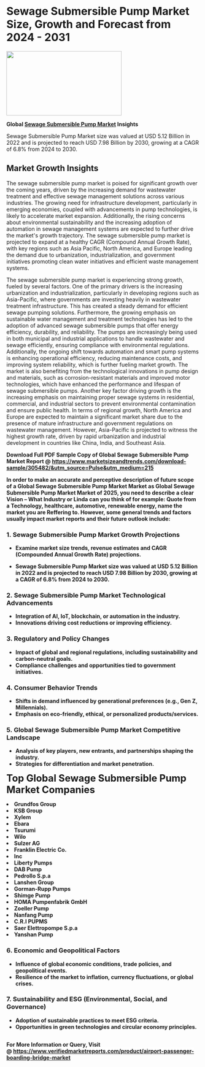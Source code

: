 <H1>Sewage Submersible Pump Market Size, Growth and Forecast from 2024 - 2031</H1><img class="aligncenter size-medium wp-image-584254" src="https://thirdeyenews.in/wp-content/uploads/2024/09/Global-Market-Research-300x168.jpeg" alt="" width="300" height="168" /><p><strong>Global&nbsp;<a href="https://www.marketsizeandtrends.com/download-sample/305482/&amp;utm_source=Pulse&amp;utm_medium=215">Sewage Submersible Pump Market</a> Insights</strong></p><p>Sewage Submersible Pump Market size was valued at USD 5.12 Billion in 2022 and is projected to reach USD 7.98 Billion by 2030, growing at a CAGR of 6.8% from 2024 to 2030.</p><p><h2>Market Growth Insights</h2> <p>The sewage submersible pump market is poised for significant growth over the coming years, driven by the increasing demand for wastewater treatment and effective sewage management solutions across various industries. The growing need for infrastructure development, particularly in emerging economies, coupled with advancements in pump technologies, is likely to accelerate market expansion. Additionally, the rising concerns about environmental sustainability and the increasing adoption of automation in sewage management systems are expected to further drive the market's growth trajectory. The sewage submersible pump market is projected to expand at a healthy CAGR (Compound Annual Growth Rate), with key regions such as Asia Pacific, North America, and Europe leading the demand due to urbanization, industrialization, and government initiatives promoting clean water initiatives and efficient waste management systems.</p> <p><strong></strong></p> <p>The sewage submersible pump market is experiencing strong growth, fueled by several factors. One of the primary drivers is the increasing urbanization and industrialization, particularly in developing regions such as Asia-Pacific, where governments are investing heavily in wastewater treatment infrastructure. This has created a steady demand for efficient sewage pumping solutions. Furthermore, the growing emphasis on sustainable water management and treatment technologies has led to the adoption of advanced sewage submersible pumps that offer energy efficiency, durability, and reliability. The pumps are increasingly being used in both municipal and industrial applications to handle wastewater and sewage efficiently, ensuring compliance with environmental regulations. Additionally, the ongoing shift towards automation and smart pump systems is enhancing operational efficiency, reducing maintenance costs, and improving system reliability, which is further fueling market growth. The market is also benefiting from the technological innovations in pump design and materials, such as corrosion-resistant materials and improved motor technologies, which have enhanced the performance and lifespan of sewage submersible pumps. Another key factor driving growth is the increasing emphasis on maintaining proper sewage systems in residential, commercial, and industrial sectors to prevent environmental contamination and ensure public health. In terms of regional growth, North America and Europe are expected to maintain a significant market share due to the presence of mature infrastructure and government regulations on wastewater management. However, Asia-Pacific is projected to witness the highest growth rate, driven by rapid urbanization and industrial development in countries like China, India, and Southeast Asia. <p><strong></p><p><span class=""><strong>Download Full PDF Sample Copy of Global Sewage Submersible Pump Market Report</strong> @ <a href="https://www.marketsizeandtrends.com/download-sample/305482/&amp;utm_source=Pulse&amp;utm_medium=215" target="_blank">https://www.marketsizeandtrends.com/download-sample/305482/&amp;utm_source=Pulse&amp;utm_medium=215</a></span></p><p>In order to make an accurate and perceptive description of future scope of a Global&nbsp;Sewage Submersible Pump Market Market as Global&nbsp;Sewage Submersible Pump Market Market of 2025, you need to describe a clear Vision &ndash; What Industry or Linda can you think of for example: Quote from a Technology, healthcare, automotive, renewable energy, name the market you are Reffering to. However, some general trends and factors usually impact market reports and their future outlook include:</p><h3>1.&nbsp;<strong>Sewage Submersible Pump Market Growth Projections</strong></h3><ul><li>Examine market size trends, revenue estimates and CAGR (Compounded Annual Growth Rate) projections.</li><li><p>Sewage Submersible Pump Market size was valued at USD 5.12 Billion in 2022 and is projected to reach USD 7.98 Billion by 2030, growing at a CAGR of 6.8% from 2024 to 2030.</p></li></ul><h3>2.&nbsp;<strong>Sewage Submersible Pump Market Technological Advancements</strong></h3><ul><li>Integration of AI, IoT, blockchain, or automation in the industry.</li><li>Innovations driving cost reductions or improving efficiency.</li></ul><h3>3.&nbsp;<strong>Regulatory and Policy Changes</strong></h3><ul><li>Impact of global and regional regulations, including sustainability and carbon-neutral goals.</li><li>Compliance challenges and opportunities tied to government initiatives.</li></ul><h3>4.&nbsp;<strong>Consumer Behavior Trends</strong></h3><ul><li>Shifts in demand influenced by generational preferences (e.g., Gen Z, Millennials).</li><li>Emphasis on eco-friendly, ethical, or personalized products/services.</li></ul><h3>5.&nbsp;<strong>Global Sewage Submersible Pump Market Competitive Landscape</strong></h3><ul><li>Analysis of key players, new entrants, and partnerships shaping the industry.</li><li>Strategies for differentiation and market penetration.</li></ul><p data-pm-slice="1 1 []"><span style="color: inherit; font-family: inherit; font-size: 25px;">Top Global Sewage Submersible Pump Market Companies</span></p><div class="" data-test-id=""><p><li>Grundfos Group</li><li> KSB Group</li><li> Xylem</li><li> Ebara</li><li> Tsurumi</li><li> Wilo</li><li> Sulzer AG</li><li> Franklin Electric Co.</li><li> Inc</li><li> Liberty Pumps</li><li> DAB Pump</li><li> Pedrollo S.p.a</li><li> Lanshen Group</li><li> Gorman-Rupp Pumps</li><li> Shimge Pump</li><li> HOMA Pumpenfabrik GmbH</li><li> Zoeller Pump</li><li> Nanfang Pump</li><li> C.R.I PUPMS</li><li> Saer Elettropompe S.p.a</li><li> Yanshan Pump</li></p></div><h3>6.&nbsp;<strong>Economic and Geopolitical Factors</strong></h3><ul><li>Influence of global economic conditions, trade policies, and geopolitical events.</li><li>Resilience of the market to inflation, currency fluctuations, or global crises.</li></ul><h3>7.&nbsp;<strong>Sustainability and ESG (Environmental, Social, and Governance)</strong></h3><ul><li>Adoption of sustainable practices to meet ESG criteria.</li><li>Opportunities in green technologies and circular economy principles.</li></ul><h2><strong style="font-size: 14px;">For More Information or Query, Visit @&nbsp;</strong><a style="background-color: #ffffff; font-size: 14px;" href="https://www.marketsizeandtrends.com/report/sewage-submersible-pump-market/" target="_blank">https://www.verifiedmarketreports.com/product/airport-passenger-boarding-bridge-market</a></h2>
